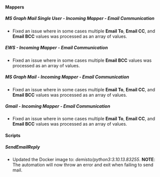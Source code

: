 
#### Mappers

##### MS Graph Mail Single User - Incoming Mapper - Email Communication

- Fixed an issue where in some cases multiple **Email To**, **Email CC**, and **Email BCC** values was processed as an array of values.

##### EWS - Incoming Mapper - Email Communication

- Fixed an issue where in some cases multiple **Email BCC** values was processed as an array of values.

##### MS Graph Mail - Incoming Mapper - Email Communication

- Fixed an issue where in some cases multiple **Email To**, **Email CC**, and **Email BCC** values was processed as an array of values.

##### Gmail - Incoming Mapper - Email Communication

- Fixed an issue where in some cases multiple **Email To**, **Email CC**, and **Email BCC** values was processed as an array of values.

#### Scripts

##### SendEmailReply

- Updated the Docker image to: *demisto/python3:3.10.13.83255*.
**NOTE**: The automation will now throw an error and exit when failing to send mail.

